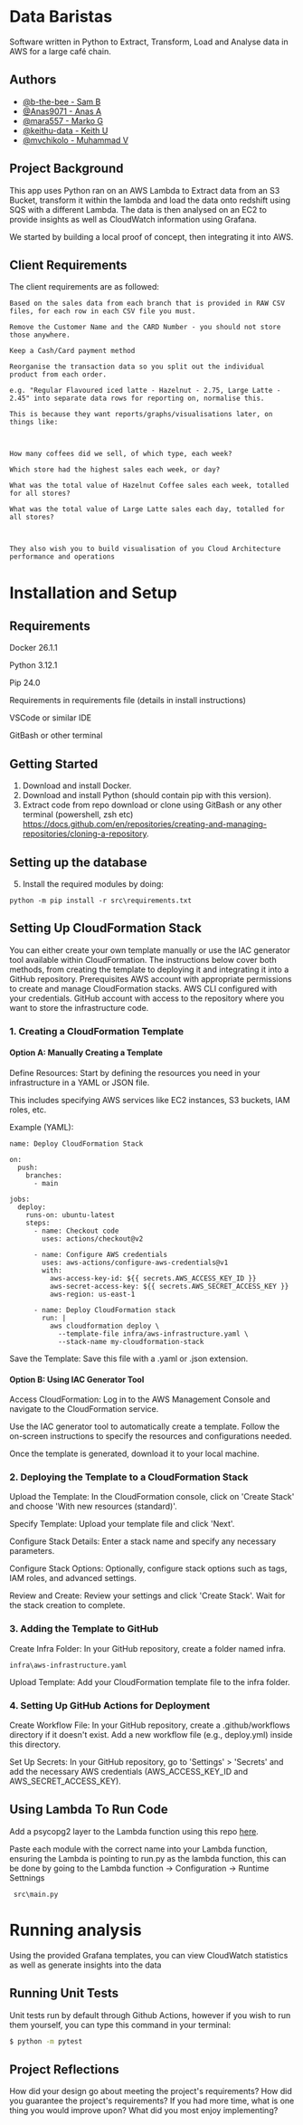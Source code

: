 
# Data Baristas

Software written in Python to Extract, Transform, Load and Analyse data in AWS for a large café chain.








## Authors

- [@b-the-bee - Sam B](https://github.com/b-the-bee)
- [@Anas9071 - Anas A](https://github.com/Anas9071)
- [@mara557 - Marko G](https://github.com/mara557)
- [@keithu-data - Keith U](https://github.com/keithu-data)
- [@mvchikolo - Muhammad V](https://github.com/mvchikolo)


## Project Background

This app uses Python ran on an AWS Lambda to Extract data from an S3 Bucket, transform it within the lambda and load the data onto redshift using SQS with a different Lambda. The data is then analysed on an EC2 to provide insights as well as CloudWatch information using Grafana.

We started by building a local proof of concept, then integrating it into AWS.
## Client Requirements

The client requirements are as followed:

```
Based on the sales data from each branch that is provided in RAW CSV files, for each row in each CSV file you must.

Remove the Customer Name and the CARD Number - you should not store those anywhere. 

Keep a Cash/Card payment method 

Reorganise the transaction data so you split out the individual product from each order. 

e.g. "Regular Flavoured iced latte - Hazelnut - 2.75, Large Latte - 2.45" into separate data rows for reporting on, normalise this. 

This is because they want reports/graphs/visualisations later, on things like: 

  

How many coffees did we sell, of which type, each week? 

Which store had the highest sales each week, or day? 

What was the total value of Hazelnut Coffee sales each week, totalled for all stores? 

What was the total value of Large Latte sales each day, totalled for all stores? 

  

They also wish you to build visualisation of you Cloud Architecture performance and operations 
```
# Installation and Setup

## Requirements
Docker 26.1.1

Python 3.12.1

Pip 24.0
    
Requirements in requirements file (details in install instructions)
    
VSCode or similar IDE

GitBash or other terminal



## Getting Started
1. Download and install Docker.
2. Download and install Python (should contain pip with this version).
3. Extract code from repo download or clone using GitBash or any other terminal (powershell, zsh etc) https://docs.github.com/en/repositories/creating-and-managing-repositories/cloning-a-repository.

## Setting up the database
5. Install the required modules by doing:
```
python -m pip install -r src\requirements.txt
```
## Setting Up CloudFormation Stack
You can either create your own template manually or use the IAC generator tool available within CloudFormation. The instructions below cover both methods, from creating the template to deploying it and integrating it into a GitHub repository.
Prerequisites
AWS account with appropriate permissions to create and manage CloudFormation stacks.
AWS CLI configured with your credentials.
GitHub account with access to the repository where you want to store the infrastructure code.
### 1. Creating a CloudFormation Template
#### Option A: Manually Creating a Template

Define Resources: Start by defining the resources you need in your infrastructure in a YAML or JSON file.

This includes specifying AWS services like EC2 instances, S3 buckets, IAM roles, etc.

Example (YAML):
```
name: Deploy CloudFormation Stack

on:
  push:
    branches:
      - main

jobs:
  deploy:
    runs-on: ubuntu-latest
    steps:
      - name: Checkout code
        uses: actions/checkout@v2
      
      - name: Configure AWS credentials
        uses: aws-actions/configure-aws-credentials@v1
        with:
          aws-access-key-id: ${{ secrets.AWS_ACCESS_KEY_ID }}
          aws-secret-access-key: ${{ secrets.AWS_SECRET_ACCESS_KEY }}
          aws-region: us-east-1
      
      - name: Deploy CloudFormation stack
        run: |
          aws cloudformation deploy \
            --template-file infra/aws-infrastructure.yaml \
            --stack-name my-cloudformation-stack

```
Save the Template: Save this file with a .yaml or .json extension.

#### Option B: Using IAC Generator Tool
Access CloudFormation: Log in to the AWS Management Console and navigate to the CloudFormation service.

Use the IAC generator tool to automatically create a template. 
Follow the on-screen instructions to specify the resources and configurations needed.

Once the template is generated, download it to your local machine.

### 2. Deploying the Template to a CloudFormation Stack
Upload the Template: In the CloudFormation console, click on 'Create Stack' and choose 'With new resources (standard)'.

Specify Template: Upload your template file and click 'Next'.

Configure Stack Details: Enter a stack name and specify any necessary parameters.

Configure Stack Options: Optionally, configure stack options such as tags, IAM roles, and advanced settings.

Review and Create: Review your settings and click 'Create Stack'. Wait for the stack creation to complete.

### 3. Adding the Template to GitHub
Create Infra Folder: In your GitHub repository, create a folder named infra.

```
infra\aws-infrastructure.yaml
```

Upload Template: Add your CloudFormation template file to the infra folder.

### 4. Setting Up GitHub Actions for Deployment
Create Workflow File: In your GitHub repository, create a .github/workflows directory if it doesn't exist. Add a new workflow file (e.g., deploy.yml) inside this directory.

Set Up Secrets: In your GitHub repository, go to 'Settings' > 'Secrets' and add the necessary AWS credentials (AWS_ACCESS_KEY_ID and AWS_SECRET_ACCESS_KEY).



## Using Lambda To Run Code
Add a psycopg2 layer to the Lambda function using this repo [here](https://github.com/jkehler/awslambda-psycopg2).

Paste each module with the correct name into your Lambda function, ensuring the Lambda is pointing to run.py as the lambda function, this can be done by going to the Lambda function -> Configuration -> Runtime Settnings
```
 src\main.py
```




# Running analysis
Using the provided Grafana templates, you can view CloudWatch statistics as well as generate insights into the data






## Running Unit Tests

Unit tests run by default through Github Actions, however if you wish to run them yourself, you can type this command in your terminal:

```sh
$ python -m pytest
```
## Project Reflections

How did your design go about meeting the project's requirements?
How did you guarantee the project's requirements?
If you had more time, what is one thing you would improve upon?
What did you most enjoy implementing?
